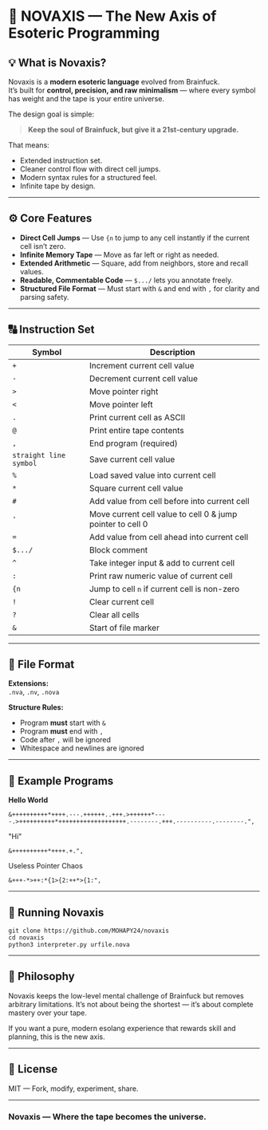 # 🌌 NOVAXIS — The New Axis of Esoteric Programming

                                                      

## 💡 What is Novaxis?

Novaxis is a **modern esoteric language** evolved from Brainfuck.  
It’s built for **control, precision, and raw minimalism** — where every symbol has weight and the tape is your entire universe.

The design goal is simple:  
> **Keep the soul of Brainfuck, but give it a 21st-century upgrade.**

That means:
- Extended instruction set.
- Cleaner control flow with direct cell jumps.
- Modern syntax rules for a structured feel.
- Infinite tape by design.

---

## ⚙️ Core Features

- **Direct Cell Jumps** — Use `{n` to jump to any cell instantly if the current cell isn’t zero.
- **Infinite Memory Tape** — Move as far left or right as needed.
- **Extended Arithmetic** — Square, add from neighbors, store and recall values.
- **Readable, Commentable Code** — `$.../` lets you annotate freely.
- **Structured File Format** — Must start with `&` and end with `,` for clarity and parsing safety.

---

## 🔠 Instruction Set

| Symbol | Description |
|--------|-------------|
| `+` | Increment current cell value |
| `-` | Decrement current cell value |
| `>` | Move pointer right |
| `<` | Move pointer left |
| `.` | Print current cell as ASCII |
| `@` | Print entire tape contents |
| `,` | End program (required) |
| ` straight line symbol ` | Save current cell value |
| `%` | Load saved value into current cell |
| `*` | Square current cell value |
| `#` | Add value from cell before into current cell |
| `'` | Move current cell value to cell 0 & jump pointer to cell 0 |
| `=` | Add value from cell ahead into current cell |
| `$.../` | Block comment |
| `^` | Take integer input & add to current cell |
| `:` | Print raw numeric value of current cell |
| `{n` | Jump to cell `n` if current cell is non-zero |
| `!` | Clear current cell |
| `?` | Clear all cells |
| `&` | Start of file marker |

---

## 📂 File Format

**Extensions:**  
`.nva`, `.nv`, `.nova`

**Structure Rules:**
- Program **must** start with `&`
- Program **must** end with `,`
- Code after `,` will be ignored
- Whitespace and newlines are ignored

---

## 🚀 Example Programs

**Hello World**
```nva
&++++++++++*++++.---.++++++..+++.>++++++*----.>++++++++++*+++++++++++++++++++.--------.+++.----------.--------.",
```
"Hi"
```
&++++++++++*++++.+.",
```
Useless Pointer Chaos
```
&+++-*>++:*{1>{2:++*>{1:",
```

---

## 🔧 Running Novaxis

```
git clone https://github.com/MOHAPY24/novaxis
cd novaxis
python3 interpreter.py urfile.nova
```

---

## 🧠 Philosophy

Novaxis keeps the low-level mental challenge of Brainfuck but removes arbitrary limitations.
It’s not about being the shortest — it’s about complete mastery over your tape.

If you want a pure, modern esolang experience that rewards skill and planning,
this is the new axis.


---

## 📜 License

MIT — Fork, modify, experiment, share.


---

### Novaxis — Where the tape becomes the universe.

